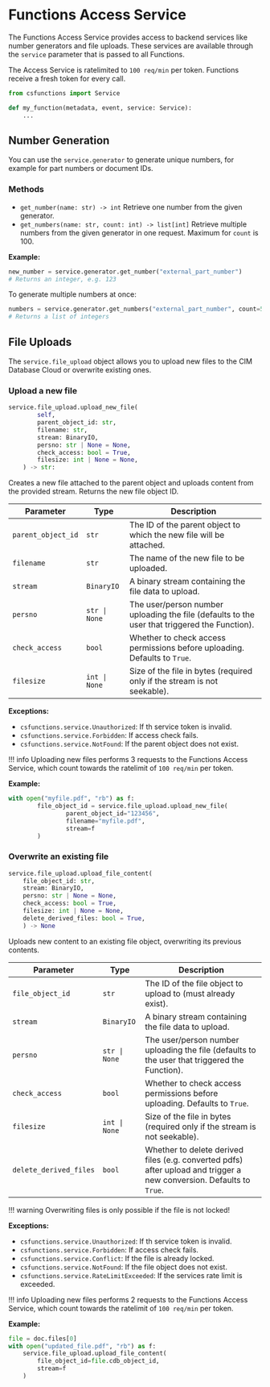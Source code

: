 # Functions Access Service

The Functions Access Service provides access to backend services like number generators and file uploads. These services are available through the `service` parameter that is passed to all Functions.

The Access Service is ratelimited to `100 req/min` per token. Functions receive a fresh token for every call.

```python
from csfunctions import Service

def my_function(metadata, event, service: Service):
    ...

```

## Number Generation


You can use the `service.generator` to generate unique numbers, for example for part numbers or document IDs.

### Methods

- `get_number(name: str) -> int`
    Retrieve one number from the given generator.
- `get_numbers(name: str, count: int) -> list[int]`
    Retrieve multiple numbers from the given generator in one request.
    Maximum for `count` is 100.

**Example:**

```python
new_number = service.generator.get_number("external_part_number")
# Returns an integer, e.g. 123
```

To generate multiple numbers at once:

```python
numbers = service.generator.get_numbers("external_part_number", count=5)
# Returns a list of integers
```

## File Uploads



The `service.file_upload` object allows you to upload new files to the CIM Database Cloud or overwrite existing ones.



### Upload a new file

```python
service.file_upload.upload_new_file(
        self,
        parent_object_id: str,
        filename: str,
        stream: BinaryIO,
        persno: str | None = None,
        check_access: bool = True,
        filesize: int | None = None,
    ) -> str:
```
Creates a new file attached to the parent object and uploads content from the provided stream. Returns the new file object ID.

| Parameter          | Type          | Description                                                                                   |
| ------------------ | ------------- | --------------------------------------------------------------------------------------------- |
| `parent_object_id` | `str`         | The ID of the parent object to which the new file will be attached.                           |
| `filename`         | `str`         | The name of the new file to be uploaded.                                                      |
| `stream`           | `BinaryIO`    | A binary stream containing the file data to upload.                                           |
| `persno`           | `str \| None` | The user/person number uploading the file (defaults to the user that triggered the Function). |
| `check_access`     | `bool`        | Whether to check access permissions before uploading. Defaults to `True`.                     |
| `filesize`         | `int \| None` | Size of the file in bytes (required only if the stream is not seekable).                      |

**Exceptions:**

- `csfunctions.service.Unauthorized`: If th service token is invalid.
- `csfunctions.service.Forbidden`: If access check fails.
- `csfunctions.service.NotFound`: If the parent object does not exist.


!!! info
    Uploading new files performs 3 requests to the Functions Access Service, which count towards the ratelimit of `100 req/min` per token.

**Example:**

```python
with open("myfile.pdf", "rb") as f:
        file_object_id = service.file_upload.upload_new_file(
                parent_object_id="123456",
                filename="myfile.pdf",
                stream=f
        )
```

### Overwrite an existing file

```python
service.file_upload.upload_file_content(
    file_object_id: str,
    stream: BinaryIO,
    persno: str | None = None,
    check_access: bool = True,
    filesize: int | None = None,
    delete_derived_files: bool = True,
    ) -> None
```
Uploads new content to an existing file object, overwriting its previous contents.

| Parameter              | Type          | Description                                                                                                          |
| ---------------------- | ------------- | -------------------------------------------------------------------------------------------------------------------- |
| `file_object_id`       | `str`         | The ID of the file object to upload to (must already exist).                                                         |
| `stream`               | `BinaryIO`    | A binary stream containing the file data to upload.                                                                  |
| `persno`               | `str \| None` | The user/person number uploading the file (defaults to the user that triggered the Function).                        |
| `check_access`         | `bool`        | Whether to check access permissions before uploading. Defaults to `True`.                                            |
| `filesize`             | `int \| None` | Size of the file in bytes (required only if the stream is not seekable).                                             |
| `delete_derived_files` | `bool`        | Whether to delete derived files (e.g. converted pdfs) after upload and trigger a new conversion. Defaults to `True`. |

!!! warning
    Overwriting files is only possible if the file is not locked!

**Exceptions:**

- `csfunctions.service.Unauthorized`: If th service token is invalid.
- `csfunctions.service.Forbidden`: If access check fails.
- `csfunctions.service.Conflict`: If the file is already locked.
- `csfunctions.service.NotFound`: If the file object does not exist.
- `csfunctions.service.RateLimitExceeded`: If the services rate limit is exceeded.

!!! info
    Uploading new files performs 2 requests to the Functions Access Service, which count towards the ratelimit of `100 req/min` per token.

**Example:**

```python
file = doc.files[0]
with open("updated_file.pdf", "rb") as f:
    service.file_upload.upload_file_content(
        file_object_id=file.cdb_object_id,
        stream=f
    )
```

